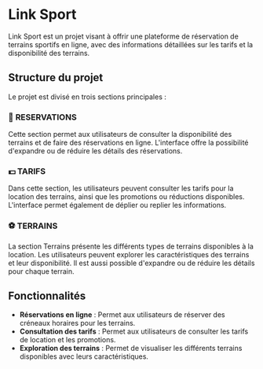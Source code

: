 # Link Sport

Link Sport est un projet visant à offrir une plateforme de réservation de terrains sportifs en ligne, avec des informations détaillées sur les tarifs et la disponibilité des terrains.

## Structure du projet

Le projet est divisé en trois sections principales :

### 📝 **RESERVATIONS**
Cette section permet aux utilisateurs de consulter la disponibilité des terrains et de faire des réservations en ligne. L'interface offre la possibilité d'expandre ou de réduire les détails des réservations.

### 💵 **TARIFS**
Dans cette section, les utilisateurs peuvent consulter les tarifs pour la location des terrains, ainsi que les promotions ou réductions disponibles. L'interface permet également de déplier ou replier les informations.

### ⚽ **TERRAINS**
La section Terrains présente les différents types de terrains disponibles à la location. Les utilisateurs peuvent explorer les caractéristiques des terrains et leur disponibilité. Il est aussi possible d'expandre ou de réduire les détails pour chaque terrain.

## Fonctionnalités

- **Réservations en ligne** : Permet aux utilisateurs de réserver des créneaux horaires pour les terrains.
- **Consultation des tarifs** : Permet aux utilisateurs de consulter les tarifs de location et les promotions.
- **Exploration des terrains** : Permet de visualiser les différents terrains disponibles avec leurs caractéristiques.



